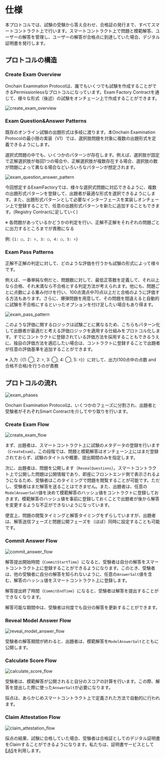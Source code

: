 # 仕様

本プロトコルでは、試験の受験から答え合わせ、合格証の発行まで、すべてスマートコントラクト上で行います。スマートコントラクト上で問題と模範解答、ユーザーの解答を管理し、ユーザーの解答が合格点に到達していた場合、デジタル証明書を発行します。

## プロトコルの構造

### Create Exam Overview

Onchain Examination Protocolは、誰でもいくつでも試験を作成することができるPermissionlessなプロトコルになっています。Exam Factory Contractを通じて、様々な形式（後述）の試験をオンチェーン上で作成することができます。

![create_exam_overview](../images/create_exam_overview.png)

### Exam Question&Answer Patterns

既存のオンライン試験の出題形式は多岐に渡ります。本Onchain Examination Protocolの最小限の実装（V1）では、選択肢問題を対象に複数の出題形式を定義できるようにします。

選択式問題の中でも、いくつかのパターンが存在します。例えば、選択肢が固定で正解選択肢が毎回1つの場合や、正解選択肢が複数存在する場合、選択肢の数が問題によって異なる場合などいろいろなパターンが想定されます。

![exam_question_answer_pattern](../images/exam_question_answer_pattern.png)

今回想定するExamFactoryでは、様々な選択式問題に対応できるように、複数の出題形式パターンを登録して、出題者が最適な形式を選択できるようにします。また、出題形式パターンとして必要なインターフェースを実装しオンチェーン上で登録することで、任意の出題形式パターンを新たに追加することもできます。(Registry Contractに足していく)

※ 各問題があっているかどうかの判定を行い、正解不正解をそれぞれの問題ごとに出力するところまでが責務になる

例: `{1: ◯, 2: ☓, 3: ◯, 4: ◯, 5: ☓}`

### Exam Pass Patterns

正解不正解の判定に対して、どのような評価を行うかも試験の形式によって様々です。

例えば、一番単純な例だと、問題数に対して、最低正答数を定義して、それ以上なら合格、それ未満なら不合格とする判定方法が考えられます。他にも、問題ごとに点数による重み付けを行い、100点満点中70点以上だと合格のように評価する方法もあります。さらに、爆弾問題を用意して、その問題を間違えると自動的に試験を不合格にするといったオプションを付け足したい場合もあり得ます。

![exam_pass_pattern](../images/exam_pass_pattern.png)

このような評価に関するロジックは試験ごとに異なるため、こちらもパターン化して出題者が最適だと考える評価ロジックを適用する仕組みをプロトコル化します。すでにコントラクトに登録されている評価方法を採用することもできるうえに、独自の評価方法を適応したい場合は、コントラクトに登録することで出題者が任意の評価基準を追加することができます。

※ 入力（{1: ◯, 2: ☓, 3: ◯, 4: ◯, 5: ☓}）に対して、出力(100点中の点数 and 合格不合格)を行うのが責務

## プロトコルの流れ
![exam_phases](../images/exam_phases.png)

Onchain Examination Protocolは、いくつかのフェーズに分割され、出題者と受験者がそれぞれSmart Contractを介してやり取りを行います。

### Create Exam Flow

![create_exam_flow](../images/create_exam_flow.png)

まず、出題者は、スマートコントラクト上に試験のメタデータの登録を行います（`CreateExam`）。この段階では、問題と模範解答はオンチェーン上にはまだ登録されておらず、試験のタイトルや概要、提出期間のみを指定します。

次に、出題者は、問題を公開します（`RevealQuestions`）。スマートコントラクト上で公開した問題は公開情報であり、即座にフロントエンド側で表示されるようになるため、受験者はこのタイミングで問題を閲覧することが可能です。ただし、受験者はまだ解答を送ることはできません。また、出題者は、任意の`ModelAnswerSalt`値を決めて模範解答のハッシュ値をコントラクトに登録しておきます。模範解答のハッシュ値を事前に登録しておくことで出題者が後から解答を変更するような不正ができないようになっています。

便宜上、問題の閲覧タイミングと解答タイミングをずらしていますが、出題者は、解答送信フェーズと問題公開フェーズを（ほぼ）同時に設定することも可能です。


### Commit Answer Flow
![commit_answer_flow](../images/commit_answer_flow.png)


解答提出開始時間（`CommitStartTime`）になると、受験者は自分の解答をスマートコントラクト上に登録することができるようになります。このとき、受験者は、他の受験者に自分の解答を知られないように、任意の`AnswerSalt`値を含む、解答のハッシュ値をスマートコントラクト上に登録します。

解答提出終了時間（`CommitEndTime`）になると、受験者は解答を提出することができなくなります。

解答可能な期間中は、受験者は何度でも自分の解答を更新することができます。

### Reveal Model Answer Flow

![reveal_model_answer_flow](../images/reveal_model_answer_flow.png)


受験者の解答期間が終わると、出題者は、模範解答を`ModelAnswerSalt`とともに公開します。

### Calculate Score Flow

![calculate_score_flow](../images/calculate_score_flow.png)


受験者は、模範解答が公開されると自分のスコアの計算を行います。この際、解答を提出した際に使った`AnswerSalt`が必要になります。

採点は、あらかじめスマートコントラクト上で定義された方法で自動的に行われます。

### Claim Attestation Flow

![claim_attestation_flow](../images/claim_attestation_flow.png)


採点の結果、試験に合格していた場合、受験者は合格証としてのデジタル証明書をClaimすることができるようになります。私たちは、証明書サービスとして[EAS](https://attest.org/)を利用します。
